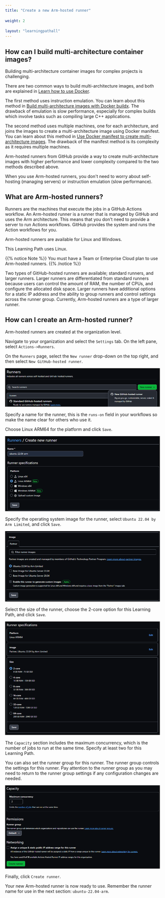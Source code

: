 ```yaml
---
title: "Create a new Arm-hosted runner"

weight: 2

layout: "learningpathall"
---
```


## How can I build multi-architecture container images?

Building multi-architecture container images for complex projects is challenging.

There are two common ways to build multi-architecture images, and both are explained in [Learn how to use Docker](/learning-paths/cross-platform/docker/).

The first method uses instruction emulation. You can learn about this method in [Build multi-architecture images with Docker buildx](/learning-paths/cross-platform/docker/buildx/). The drawback of emulation is slow performance, especially for complex builds which involve tasks such as compiling large C++ applications. 

The second method uses multiple machines, one for each architecture, and joins the images to create a multi-architecture image using Docker manifest. You can learn about this method in [Use Docker manifest to create multi-architecture images](/learning-paths/cross-platform/docker/manifest/). The drawback of the manifest method is its complexity as it requires multiple machines.

Arm-hosted runners from GitHub provide a way to create multi-architecture images with higher performance and lower complexity compared to the two methods described above. 

When you use Arm-hosted runners, you don't need to worry about self-hosting (managing servers) or instruction emulation (slow performance).

## What are Arm-hosted runners?

Runners are the machines that execute the jobs in a GitHub Actions workflow. An Arm-hosted runner is a runner that is managed by GitHub and uses the Arm architecture. This means that you don't need to provide a server to run Actions workflows. GitHub provides the system and runs the Action workflows for you.

Arm-hosted runners are available for Linux and Windows. 

This Learning Path uses Linux. 

{{% notice Note %}}
You must have a Team or Enterprise Cloud plan to use Arm-hosted runners.
{{% /notice %}}

Two types of GitHub-hosted runners are available; standard runners, and larger runners. Larger runners are differentiated from standard runners because users can control the amount of RAM, the number of CPUs, and configure the allocated disk space. Larger runners have additional options for a static IP address and the ability to group runners and control settings across the runner group. Currently, Arm-hosted runners are a type of larger runner.

## How can I create an Arm-hosted runner?

Arm-hosted runners are created at the organization level.

Navigate to your organization and select the `Settings` tab. On the left pane, select `Actions->Runners`.

On the `Runners` page, select the `New runner` drop-down on the top right, and then select `New GitHub-hosted runner`.

![new-runner #center](_images/new-runner.png)


Specify a name for the runner, this is the `runs-on` field in your workflows so make the name clear for others who use it.

Choose Linux ARM64 for the platform and click `Save`.

![platform #center](_images/platform.png)

Specify the operating system image for the runner, select `Ubuntu 22.04 by Arm Limited`, and click `Save`.

![image #center](_images/image.png)

Select the size of the runner, choose the 2-core option for this Learning Path, and click `Save`.

![specifications #center](_images/specifications.png)

The `Capacity` section includes the maximum concurrency, which is the number of jobs to run at the same time. Specify at least two for this Learning Path.

You can also set the runner group for this runner. The runner group controls the settings for this runner. Pay attention to the runner group as you may need to return to the runner group settings if any configuration changes are needed.

![capacity #center](_images/capacity.png)

Finally, click `Create runner`.

Your new Arm-hosted runner is now ready to use. Remember the runner name for use in the next section: `ubuntu-22.04-arm`. 
